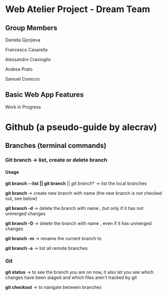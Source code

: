 # Web Atelier Project - Dream Team

## Group Members

Daniela Gjorjieva

Francesco Casarella

Alessandro Cravioglio

Andrea Prato

Samuel Corecco

## Basic Web App Features

Work in Progress


# Github (a pseudo-guide by alecrav)

## Branches (terminal commands)

### Git branch -> list, create or delete branch

#### Usage

**git branch --list || git branch** || *git branch** -> list the local branches

**git branch <branch>** -> create new branch with name <branch> (the new branch is *not* checked out, see below)

**git branch -d <branch>** -> delete the branch with name <branch>, but only if it has not unmerged changes

**git branch -D <branch>** -> delete the branch with name <branch>, even if it has unmerged changes

**git branch -m <branch>** -> rename the current branch to <branch>

**git branch -a** -> list all remote branches


### Git

**git status** -> to see the branch you are on now, it also let you see which changes have been staged and 
which files aren't tracked by git


**git checkout** -> to navigate between branches